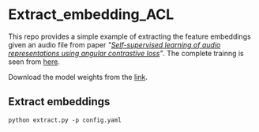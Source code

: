 # Extract_embedding_ACL

This repo provides a simple example of extracting the feature embeddings given an audio file from paper *"[Self-supervised learning of audio representations using angular contrastive loss](https://arxiv.org/abs/2211.05442)"*. The complete trainng is seen from [here](https://github.com/shanwangshan/Self_supervised_ACL).

Download the model weights from the [link](https://drive.google.com/file/d/1ftwErbx8SnXqSkXwoVivVYyrrs4IhBTB/view?usp=sharing).

## Extract embeddings

`` python extract.py -p config.yaml ``

